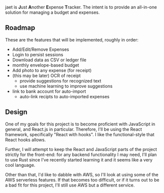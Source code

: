 jaet is **J**ust **A**nother **E**xpense **T**racker. The intent is to provide
an all-in-one solution for managing a budget and expenses.

Roadmap
-------

These are the features that will be implemented, roughly in order:

- Add/Edit/Remove Expenses
- Login to persist sessions
- Download data as CSV or ledger file
- monthly envelope-based budget
- Add photo to any expense (for receipt)
- (this may be later) OCR of receipt
    - provide suggestions for recognized text
    - use machine learning to improve suggestions
- link to bank account for auto-import
    - auto-link recipts to auto-imported expenses

Design
------

One of my goals for this project is to become proficient with JavaScript in
general, and React.js in particular. Therefore, I'll be using the React
framework, specifically "React with hooks". I like the functional-style that
React hooks allows.

Further, I will attempt to keep the React and JavaScript parts of the project
strictly for the front-end: for any backend functionality I may need, I'll plan
to use Rust since I've recently started learning it and it seems like a very
cool language.

Other than that, I'd like to dabble with AWS, so I'll look at using some of the
AWS serverless features. If that becomes too difficult, or if it turns out to be
a bad fit for this project, I'll still use AWS but a different service.
